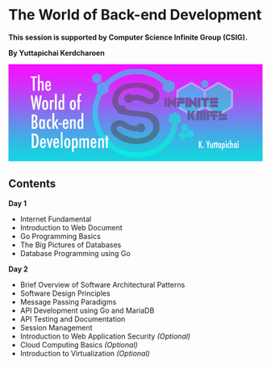 # The World of Back-end Development
**This session is supported by Computer Science Infinite Group (CSIG).**

**By Yuttapichai Kerdcharoen**

![GitHub Logo](/banner.jpg)

## Contents
**Day 1**
* Internet Fundamental
* Introduction to Web Document
* Go Programming Basics
* The Big Pictures of Databases
* Database Programming using Go

**Day 2**
* Brief Overview of Software Architectural Patterns
* Software Design Principles
* Message Passing Paradigms
* API Development using Go and MariaDB
* API Testing and Documentation
* Session Management
* Introduction to Web Application Security *(Optional)*
* Cloud Computing Basics *(Optional)*
* Introduction to Virtualization *(Optional)*